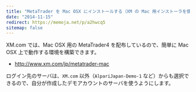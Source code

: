```yaml
---
title: "MetaTrader を Mac OSX にインストールする（XM の Mac 用インストーラを使う方法）"
date: "2014-11-15"
redirect: https://memoja.net/p/a2hwcq5
sitemap: false
---
```


XM.com では、Mac OSX 用の MetaTrader4 を配布しているので、簡単に Mac OSX 上で動作する環境を構築できます。

* http://www.xm.com/jp/metatrader-mac

ログイン先のサーバは、`XM.com` 以外（`AlpariJapan-Demo-1` など）からも選択できるので、自分が作成したデモアカウントのサーバを使うようにします。


